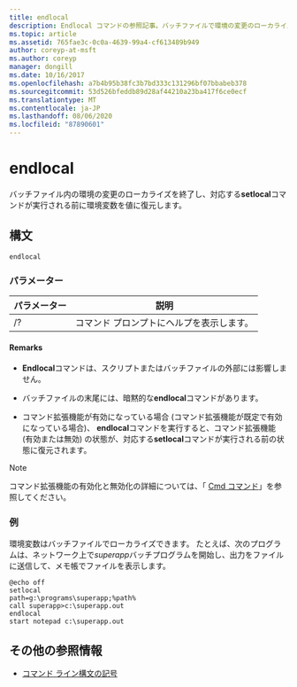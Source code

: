 ```yaml
---
title: endlocal
description: Endlocal コマンドの参照記事。バッチファイルで環境の変更のローカライズを終了し、対応する setlocal コマンドが実行される前に環境変数を値に復元します。
ms.topic: article
ms.assetid: 765fae3c-0c0a-4639-99a4-cf613489b949
author: coreyp-at-msft
ms.author: coreyp
manager: dongill
ms.date: 10/16/2017
ms.openlocfilehash: a7b4b95b38fc3b7bd333c131296bf07bbabeb378
ms.sourcegitcommit: 53d526bfeddb89d28af44210a23ba417f6ce0ecf
ms.translationtype: MT
ms.contentlocale: ja-JP
ms.lasthandoff: 08/06/2020
ms.locfileid: "87890601"
---
```

# <a name="endlocal"></a>endlocal

バッチファイル内の環境の変更のローカライズを終了し、対応する**setlocal**コマンドが実行される前に環境変数を値に復元します。

## <a name="syntax"></a>構文

```
endlocal
```

### <a name="parameters"></a>パラメーター

| パラメーター | 説明 |
| --------- | ----------- |
| /? | コマンド プロンプトにヘルプを表示します。 |

#### <a name="remarks"></a>Remarks

- **Endlocal**コマンドは、スクリプトまたはバッチファイルの外部には影響しません。

- バッチファイルの末尾には、暗黙的な**endlocal**コマンドがあります。

- コマンド拡張機能が有効になっている場合 (コマンド拡張機能が既定で有効になっている場合)、 **endlocal**コマンドを実行すると、コマンド拡張機能 (有効または無効) の状態が、対応する**setlocal**コマンドが実行される前の状態に復元されます。

> [!NOTE]
> コマンド拡張機能の有効化と無効化の詳細については、「 [Cmd コマンド](cmd.md)」を参照してください。

### <a name="examples"></a>例

環境変数はバッチファイルでローカライズできます。 たとえば、次のプログラムは、ネットワーク上で*superapp*バッチプログラムを開始し、出力をファイルに送信して、メモ帳でファイルを表示します。

```
@echo off
setlocal
path=g:\programs\superapp;%path%
call superapp>c:\superapp.out
endlocal
start notepad c:\superapp.out
```

## <a name="additional-references"></a>その他の参照情報

- [コマンド ライン構文の記号](command-line-syntax-key.md)
